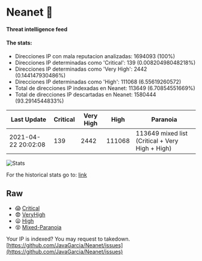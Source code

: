 # Neanet :hocho:
#### Threat intelligence feed
#### The stats:

- Direcciones IP con mala reputacion analizadas: 1694093 (100%)
- Direcciones IP determinadas como 'Critical':  139 (0.00820498048218%)
- Direcciones IP determinadas como 'Very High':  2442 (0.144147930486%)
- Direcciones IP determinadas como 'High':  111068 (6.55619260572)
- Total de direcciones IP indexadas en Neanet:  113649 (6.70854551669%)
- Total de direcciones IP descartadas en Neanet:  1580444 (93.2914544833%)

| Last Update | Critical | Very High | High | Paranoia |
| --- | --- | --- | --- | --- |
| 2021-04-22 20:02:08 | 139 | 2442 | 111068 | 113649 mixed list (Critical + Very High + High)|

![Stats](https://docs.google.com/spreadsheets/d/e/2PACX-1vSnaNMIXVabIpDJjufMlzH7poXnshF3mgd8Is1g9ytUEzVsP5my4Trn8f-xkoLLQ38xpL3HtmUexLo6/pubchart?oid=501124687&format=image)

For the historical stats go to: [link](/stats.csv)
## Raw
- :scream: [Critical](https://raw.githubusercontent.com/JavaGarcia/Neanet/master/blacklists/neanet_critical.txt)
- :fearful: [VeryHigh](https://raw.githubusercontent.com/JavaGarcia/Neanet/master/blacklists/neanet_veryHigh.txtt)
- :frowning: [High](https://raw.githubusercontent.com/JavaGarcia/Neanet/master/blacklists/neanet_high.txt)
- :dizzy_face: [Mixed-Paranoia](https://raw.githubusercontent.com/JavaGarcia/Neanet/master/blacklists/neanet_all.txt)


Your IP is indexed? You may request to takedown. [https://github.com/JavaGarcia/Neanet/issues](https://github.com/JavaGarcia/Neanet/issues)























































































































































































































































































































































































































































































































































































































































































































































































































































































































































































































































































































































































































































































































































































































































































































































































































































































































































































































































































































































































































































































































































































































































































































































































































































































































































































































































































































































































































































































































































































































































































































































































































































































































































































































































































































































































































































































































































































































































































































































































































































































































































































































































































































































































































































































































































































































































































































































































































































































































































































































































































































































































































































































































































































































































































































































































































































































































































































































































































































































































































